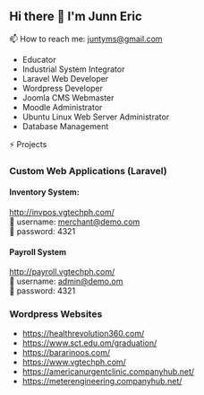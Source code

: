 ## Hi there 👋 I'm Junn Eric

📫 How to reach me: juntyms@gmail.com
- Educator
- Industrial System Integrator
- Laravel Web Developer
- Wordpress Developer
- Joomla CMS Webmaster
- Moodle Administrator
- Ubuntu Linux Web Server Administrator
- Database Management
  
⚡ Projects
### Custom Web Applications (Laravel)
#### Inventory System:
http://invpos.vgtechph.com/  
👤 username: merchant@demo.com  
🔑 password: 4321  

#### Payroll System
http://payroll.vgtechph.com/  
👤 username: admin@demo.om  
🔑 password: 4321

### Wordpress Websites
- https://healthrevolution360.com/
- https://www.sct.edu.om/graduation/
- https://bararinoos.com/
- https://www.vgtechph.com/
- https://americanurgentclinic.companyhub.net/
- https://meterengineering.companyhub.net/
<!--
**juntyms/juntyms** is a ✨ _special_ ✨ repository because its `README.md` (this file) appears on your GitHub profile.

Here are some ideas to get you started:

- 🔭 I’m currently working on ...
- 🌱 I’m currently learning ...
- 👯 I’m looking to collaborate on ...
- 🤔 I’m looking for help with ...
- 💬 Ask me about ...
- 📫 How to reach me: ...
- 😄 Pronouns: ...
- ⚡ Fun fact: ...
-->
